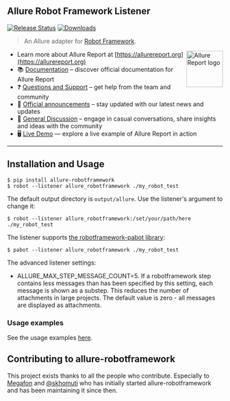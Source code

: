 ## Allure Robot Framework Listener

[![Release Status](https://img.shields.io/pypi/v/allure-robotframework)](https://pypi.python.org/pypi/allure-robotframework)
[![Downloads](https://img.shields.io/pypi/dm/allure-robotframework)](https://pypi.python.org/pypi/allure-robotframework)

> An Allure adapter for [Robot Framework](https://robotframework.org/).

[<img src="https://allurereport.org/public/img/allure-report.svg" height="85px" alt="Allure Report logo" align="right" />](https://allurereport.org "Allure Report")

- Learn more about Allure Report at [https://allurereport.org](https://allurereport.org)
- 📚 [Documentation](https://allurereport.org/docs/) – discover official documentation for Allure Report
- ❓ [Questions and Support](https://github.com/orgs/allure-framework/discussions/categories/questions-support) – get help from the team and community
- 📢 [Official announcements](https://github.com/orgs/allure-framework/discussions/categories/announcements) –  stay updated with our latest news and updates
- 💬 [General Discussion](https://github.com/orgs/allure-framework/discussions/categories/general-discussion) – engage in casual conversations, share insights and ideas with the community
- 🖥️ [Live Demo](https://demo.allurereport.org/) — explore a live example of Allure Report in action

---

## Installation and Usage

```shell
$ pip install allure-robotframework
$ robot --listener allure_robotframework ./my_robot_test
```

The default output directory is `output/allure`.
Use the listener's argument to change it:

```shell
$ robot --listener allure_robotframework:/set/your/path/here ./my_robot_test
```

The listener supports [the robotframework-pabot library](https://pypi.python.org/pypi/robotframework-pabot):

```shell
$ pabot --listener allure_robotframework ./my_robot_test
```

The advanced listener settings:

  - ALLURE_MAX_STEP_MESSAGE_COUNT=5. If a robotframework step contains less
    messages than has been specified by this setting, each message is shown as a substep.
    This reduces the number of attachments in large projects. The default value
    is zero - all messages are displayed as attachments.

### Usage examples

See the usage examples [here](https://github.com/allure-framework/allure-python/tree/master/allure-robotframework/examples).

## Contributing to allure-robotframework

This project exists thanks to all the people who contribute. Especially to
[Megafon](https://corp.megafon.com) and [@skhomuti](https://github.com/skhomuti)
who has initially started allure-robotframework and has been maintaining it
since then.
